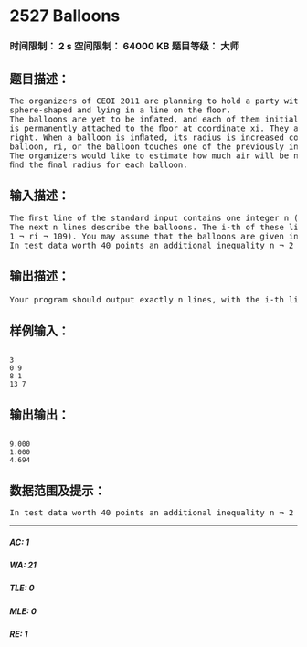 # 2527 Balloons   
### 时间限制： 2 s     空间限制： 64000 KB     题目等级： 大师  
## 题目描述：  

<pre>
The organizers of CEOI 2011 are planning to hold a party with lots of balloons. There will be n balloons, all  
sphere-shaped and lying in a line on the ﬂoor.  
The balloons are yet to be inﬂated, and each of them initially has zero radius. Additionally, the i-th balloon  
is permanently attached to the ﬂoor at coordinate xi. They are going to be inﬂated sequentially, from left to  
right. When a balloon is inﬂated, its radius is increased continuously until it reaches the upper bound for the  
balloon, ri, or the balloon touches one of the previously inﬂated balloons.
The organizers would like to estimate how much air will be needed to inﬂate all the balloons. You are to  
ﬁnd the ﬁnal radius for each balloon.
</pre>
  
  
## 输入描述：  

<pre>
The ﬁrst line of the standard input contains one integer n (1 ¬ n ¬ 200 000) — the number of balloons.  
The next n lines describe the balloons. The i-th of these lines contains two integers xi and ri (0 ¬ xi ¬ 109,  
1 ¬ ri ¬ 109). You may assume that the balloons are given in a strictly increasing order of the x coordinate.  
In test data worth 40 points an additional inequality n ¬ 2 000 holds.
</pre>
  
  
## 输出描述：  

<pre>
Your program should output exactly n lines, with the i-th line containing exactly one number — the radiusof the i-th balloon after inﬂating. Your answer will be accepted if it diﬀers from the correct one by no morethan 0.001 for each number in the output.
</pre>
  
  
## 样例输入：  

<pre><code>
3  
0 9  
8 1  
13 7
</code></pre>
  
  
## 输出输出：  

<pre><code>
9.000  
1.000  
4.694
</code></pre>
  
  
## 数据范围及提示：  

<pre>
In test data worth 40 points an additional inequality n ¬ 2 000 holds.
</pre>
  
  
***  

##### AC: 1  
##### WA: 21  
##### TLE: 0  
##### MLE: 0  
##### RE: 1  
